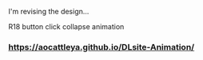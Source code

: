 I'm revising the design...

R18 button click collapse animation

### https://aocattleya.github.io/DLsite-Animation/
